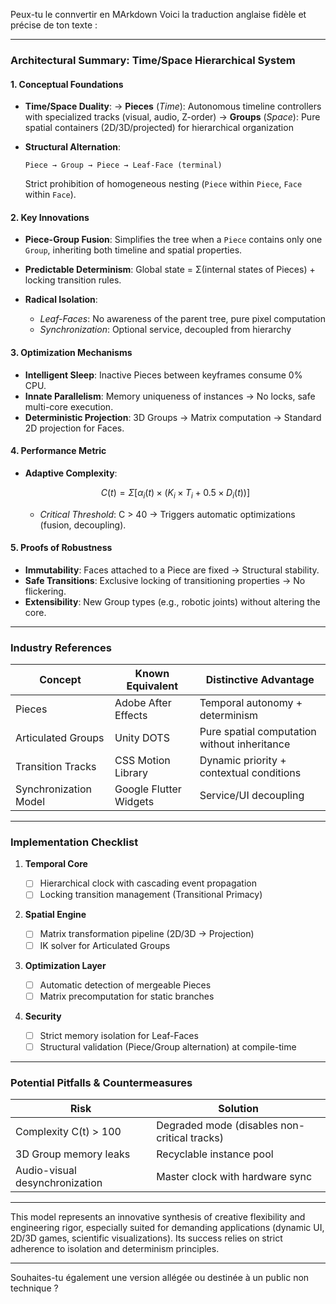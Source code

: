 Peux-tu  le connvertir en MArkdown
Voici la traduction anglaise fidèle et précise de ton texte :

---

### **Architectural Summary: Time/Space Hierarchical System**

#### **1. Conceptual Foundations**

* **Time/Space Duality**:
  → **Pieces** (*Time*): Autonomous timeline controllers with specialized tracks (visual, audio, Z-order)
  → **Groups** (*Space*): Pure spatial containers (2D/3D/projected) for hierarchical organization
* **Structural Alternation**:

  ```
  Piece → Group → Piece → Leaf-Face (terminal)  
  ```

  Strict prohibition of homogeneous nesting (`Piece` within `Piece`, `Face` within `Face`).

#### **2. Key Innovations**

* **Piece-Group Fusion**:
  Simplifies the tree when a `Piece` contains only one `Group`, inheriting both timeline and spatial properties.
* **Predictable Determinism**:
  Global state = Σ(internal states of Pieces) + locking transition rules.
* **Radical Isolation**:

  * *Leaf-Faces*: No awareness of the parent tree, pure pixel computation
  * *Synchronization*: Optional service, decoupled from hierarchy

#### **3. Optimization Mechanisms**

* **Intelligent Sleep**:
  Inactive Pieces between keyframes consume 0% CPU.
* **Innate Parallelism**:
  Memory uniqueness of instances → No locks, safe multi-core execution.
* **Deterministic Projection**:
  3D Groups → Matrix computation → Standard 2D projection for Faces.

#### **4. Performance Metric**

* **Adaptive Complexity**:

  ```math
  C(t) = Σ[α_i(t) × (K_i × T_i + 0.5 × D_i(t))]
  ```

  * *Critical Threshold*: C > 40 → Triggers automatic optimizations (fusion, decoupling).

#### **5. Proofs of Robustness**

* **Immutability**: Faces attached to a Piece are fixed → Structural stability.
* **Safe Transitions**: Exclusive locking of transitioning properties → No flickering.
* **Extensibility**: New Group types (e.g., robotic joints) without altering the core.

---

### **Industry References**

| **Concept**           | **Known Equivalent**   | **Distinctive Advantage**                    |
| --------------------- | ---------------------- | -------------------------------------------- |
| Pieces                | Adobe After Effects    | Temporal autonomy + determinism              |
| Articulated Groups    | Unity DOTS             | Pure spatial computation without inheritance |
| Transition Tracks     | CSS Motion Library     | Dynamic priority + contextual conditions     |
| Synchronization Model | Google Flutter Widgets | Service/UI decoupling                        |

---

### **Implementation Checklist**

1. **Temporal Core**

   * [ ] Hierarchical clock with cascading event propagation
   * [ ] Locking transition management (Transitional Primacy)

2. **Spatial Engine**

   * [ ] Matrix transformation pipeline (2D/3D → Projection)
   * [ ] IK solver for Articulated Groups

3. **Optimization Layer**

   * [ ] Automatic detection of mergeable Pieces
   * [ ] Matrix precomputation for static branches

4. **Security**

   * [ ] Strict memory isolation for Leaf-Faces
   * [ ] Structural validation (Piece/Group alternation) at compile-time

---

### **Potential Pitfalls & Countermeasures**

| **Risk**                       | **Solution**                                 |
| ------------------------------ | -------------------------------------------- |
| Complexity C(t) > 100          | Degraded mode (disables non-critical tracks) |
| 3D Group memory leaks          | Recyclable instance pool                     |
| Audio-visual desynchronization | Master clock with hardware sync              |

---

This model represents an innovative synthesis of creative flexibility and engineering rigor, especially suited for demanding applications (dynamic UI, 2D/3D games, scientific visualizations). Its success relies on strict adherence to isolation and determinism principles.

---

Souhaites-tu également une version allégée ou destinée à un public non technique ?
